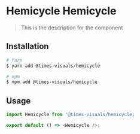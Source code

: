 # Hemicycle Hemicycle

> This is the description for the component

## Installation

```bash
# Yarn
$ yarn add @times-visuals/hemicycle

# npm
$ npm add @times-visuals/hemicycle
```

## Usage

```js
import Hemicycle from '@times-visuals/hemicycle;

export default () => <Hemicycle />;
```
